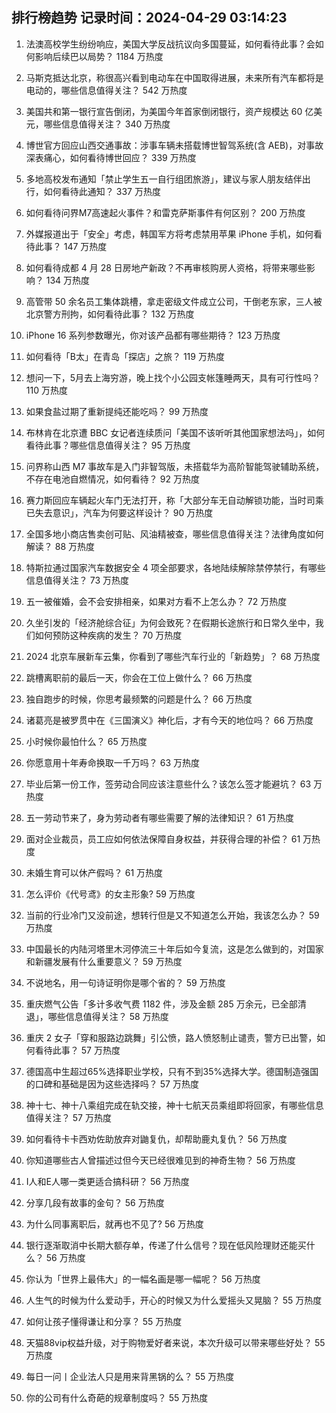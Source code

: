 
## 排行榜趋势 记录时间：2024-04-29 03:14:23
  
  1. 法澳高校学生纷纷响应，美国大学反战抗议向多国蔓延，如何看待此事？会如何影响后续巴以局势？ 1184 万热度
    
  2. 马斯克抵达北京，称很高兴看到电动车在中国取得进展，未来所有汽车都将是电动的，哪些信息值得关注？ 542 万热度
    
  3. 美国共和第一银行宣告倒闭，为美国今年首家倒闭银行，资产规模达 60 亿美元，哪些信息值得关注？ 340 万热度
    
  4. 博世官方回应山西交通事故：涉事车辆未搭载博世智驾系统(含 AEB)，对事故深表痛心，如何看待博世回应？ 339 万热度
    
  5. 多地高校发布通知「禁止学生五一自行组团旅游」，建议与家人朋友结伴出行，如何看待此通知？ 337 万热度
    
  6. 如何看待问界M7高速起火事件？和雷克萨斯事件有何区别？ 200 万热度
    
  7. 外媒报道出于「安全」考虑，韩国军方将考虑禁用苹果 iPhone 手机，如何看待此事？ 147 万热度
    
  8. 如何看待成都 4 月 28 日房地产新政？不再审核购房人资格，将带来哪些影响？ 134 万热度
    
  9. 高管带 50 余名员工集体跳槽，拿走密级文件成立公司，干倒老东家，三人被北京警方刑拘，如何看待此事？ 132 万热度
    
  10. iPhone 16 系列参数曝光，你对该产品都有哪些期待？ 123 万热度
    
  11. 如何看待「B太」在青岛「探店」之旅？ 119 万热度
    
  12. 想问一下，5月去上海穷游，晚上找个小公园支帐篷睡两天，具有可行性吗？ 110 万热度
    
  13. 如果食盐过期了重新提纯还能吃吗？ 99 万热度
    
  14. 布林肯在北京遭 BBC 女记者连续质问「美国不该听听其他国家想法吗」，如何看待此事？哪些信息值得关注？ 95 万热度
    
  15. 问界称山西 M7 事故车是入门非智驾版，未搭载华为高阶智能驾驶辅助系统，不存在电池自燃情况，如何看待？ 92 万热度
    
  16. 赛力斯回应车辆起火车门无法打开，称「大部分车无自动解锁功能，当时司乘已失去意识」，汽车为何要这样设计？ 90 万热度
    
  17. 全国多地小商店售卖创可贴、风油精被查，哪些信息值得关注？法律角度如何解读？ 88 万热度
    
  18. 特斯拉通过国家汽车数据安全 4 项全部要求，各地陆续解除禁停禁行，有哪些信息值得关注？ 73 万热度
    
  19. 五一被催婚，会不会安排相亲，如果对方看不上怎么办？ 72 万热度
    
  20. 久坐引发的「经济舱综合征」为何会致死？在假期长途旅行和日常久坐中，我们如何预防这种疾病的发生？ 70 万热度
    
  21. 2024 北京车展新车云集，你看到了哪些汽车行业的「新趋势」？ 68 万热度
    
  22. 跳槽离职前的最后一天，你会在工位上做什么？ 66 万热度
    
  23. 独自跑步的时候，你思考最频繁的问题是什么？ 66 万热度
    
  24. 诸葛亮是被罗贯中在《三国演义》神化后，才有今天的地位吗？ 66 万热度
    
  25. 小时候你最怕什么？ 65 万热度
    
  26. 你愿意用十年寿命换取一千万吗？ 63 万热度
    
  27. 毕业后第一份工作，签劳动合同应该注意些什么？该怎么签才能避坑？ 63 万热度
    
  28. 五一劳动节来了，身为劳动者有哪些需要了解的法律知识？ 61 万热度
    
  29. 面对企业裁员，员工应如何依法保障自身权益，并获得合理的补偿？ 61 万热度
    
  30. 未婚生育可以休产假吗？ 61 万热度
    
  31. 怎么评价《代号鸢》的女主形象? 59 万热度
    
  32. 当前的行业冷门又没前途，想转行但是又不知道怎么开始，我该怎么办？ 59 万热度
    
  33. 中国最长的内陆河塔里木河停流三十年后如今复流，这是怎么做到的，对国家和新疆发展有什么重要意义？ 59 万热度
    
  34. 不说地名，用一句诗证明你是哪个省的？ 59 万热度
    
  35. 重庆燃气公告「多计多收气费 1182 件，涉及金额 285 万余元，已全部清退」，哪些信息值得关注？ 58 万热度
    
  36. 重庆 2 女子「穿和服路边跳舞」引公愤，路人愤怒制止谴责，警方已出警，如何看待此事？ 57 万热度
    
  37. 德国高中生超过65%选择职业学校，只有不到35%选择大学。德国制造强国的口碑和基础是因为这些选择吗？ 57 万热度
    
  38. 神十七、神十八乘组完成在轨交接，神十七航天员乘组即将回家，有哪些信息值得关注？ 57 万热度
    
  39. 如何看待卡卡西劝佐助放弃对鼬复仇，却帮助鹿丸复仇？ 56 万热度
    
  40. 你知道哪些古人曾描述过但今天已经很难见到的神奇生物？ 56 万热度
    
  41. I人和E人哪一类更适合搞科研？ 56 万热度
    
  42. 分享几段有故事的金句？ 56 万热度
    
  43. 为什么同事离职后，就再也不见了? 56 万热度
    
  44. 银行逐渐取消中长期大额存单，传递了什么信号？现在低风险理财还能买什么？ 56 万热度
    
  45. 你认为「世界上最伟大」的一幅名画是哪一幅呢？ 56 万热度
    
  46. 人生气的时候为什么爱动手，开心的时候又为什么爱摇头又晃脑？ 55 万热度
    
  47. 如何让孩子懂得谦让和分享？ 55 万热度
    
  48. 天猫88vip权益升级，对于购物爱好者来说，本次升级可以带来哪些好处？ 55 万热度
    
  49. 每日一问丨企业法人只是用来背黑锅的么？ 55 万热度
    
  50. 你的公司有什么奇葩的规章制度吗？ 55 万热度
    